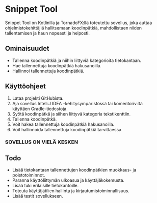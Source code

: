 # Snippet Tool

Snippet Tool on Kotlinilla ja TornadoFX:llä toteutettu sovellus, joka auttaa ohjelmistokehittäjiä hallitsemaan koodinpätkiä, mahdollistaen niiden tallentamisen ja haun nopeasti ja helposti.

## Ominaisuudet

- Tallenna koodinpätkiä ja niihin liittyviä kategorioita tietokantaan.
- Hae tallennettuja koodinpätkiä hakusanoilla.
- Hallinnoi tallennettuja koodinpätkiä.

## Käyttöohjeet

1. Lataa projekti GitHubista.
2. Aja sovellus IntelliJ IDEA -kehitysympäristössä tai komentoriviltä käyttäen Gradle-tiedostoja.
3. Syötä koodinpätkä ja siihen liittyvä kategoria tekstikenttiin.
4. Tallenna koodinpätkä.
5. Voit hakea tallennettuja koodinpätkiä hakusanoilla.
6. Voit hallinnoida tallennettuja koodinpätkiä tarvittaessa.

### SOVELLUS ON VIELÄ KESKEN ###

## Todo

- Lisää tietokantaan tallennettujen koodinpätkien muokkaus- ja poistotoiminnot.
- Paranna käyttöliittymän ulkoasua ja käyttäjäkokemusta.
- Lisää tuki erilaisille tietokantoille.
- Toteuta käyttäjätilien hallinta ja kirjautumistoiminnallisuus.
- Lisää testit sovellukseen.
